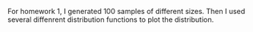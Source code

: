 For homework 1, I generated 100 samples of different sizes. Then I used several diffenrent distribution functions to plot the distribution.
